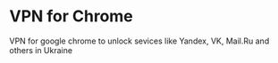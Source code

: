 # VPN for Chrome
VPN for google chrome to unlock sevices like Yandex, VK, Mail.Ru and others in Ukraine